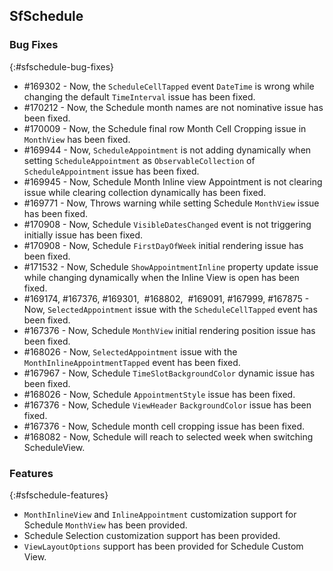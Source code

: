 ## SfSchedule

### Bug Fixes
{:#sfschedule-bug-fixes}

* \#169302  -  Now, the `ScheduleCellTapped` event `DateTime` is wrong while changing the default `TimeInterval` issue has been fixed.
* \#170212  -  Now, the Schedule month names are not nominative issue has been fixed.
* \#170009  -  Now, the Schedule final row Month Cell Cropping issue in `MonthView` has been fixed.
* \#169944  -  Now, `ScheduleAppointment` is not adding dynamically when setting `ScheduleAppointment` as `ObservableCollection` of `ScheduleAppointment` issue has been fixed.
* \#169945  -  Now, Schedule Month Inline view Appointment is not clearing issue while clearing collection dynamically has been fixed.
* \#169771  -  Now, Throws warning while setting Schedule `MonthView` issue has been fixed.
* \#170908  -  Now, Schedule `VisibleDatesChanged` event is not triggering initially issue has been fixed.
* \#170908  -  Now, Schedule `FirstDayOfWeek` initial rendering issue has been fixed.
* \#171532  -  Now, Schedule `ShowAppointmentInline` property update issue while changing dynamically when the Inline View is open has been fixed.
* \#169174, \#167376, \#169301,  \#168802,  \#169091, \#167999, \#167875 - Now, `SelectedAppointment` issue with the `ScheduleCellTapped` event has been fixed.
* \#167376  -  Now, Schedule `MonthView` initial rendering position issue has been fixed.
* \#168026  -  Now, `SelectedAppointment` issue with the `MonthInlineAppointmentTapped` event has been fixed.
* \#167967  -  Now, Schedule `TimeSlotBackgroundColor` dynamic issue has been fixed.
* \#168026  -  Now, Schedule `AppointmentStyle` issue has been fixed.
* \#167376  -  Now, Schedule `ViewHeader` `BackgroundColor` issue has been fixed.
* \#167376  -  Now, Schedule month cell cropping issue has been fixed.
* \#168082  -  Now, Schedule will reach to selected week when switching ScheduleView.

### Features
{:#sfschedule-features} 

* `MonthInlineView` and `InlineAppointment` customization support for Schedule `MonthView` has been provided.
* Schedule Selection customization support has been provided. 
* `ViewLayoutOptions` support has been provided for Schedule Custom View. 





